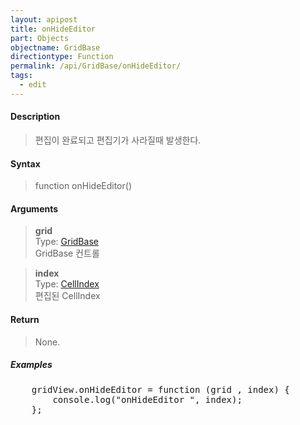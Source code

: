 ```yaml
---
layout: apipost
title: onHideEditor
part: Objects
objectname: GridBase
directiontype: Function
permalink: /api/GridBase/onHideEditor/
tags:
  - edit
---
```



#### Description	

> 편집이 완료되고 편집기가 사라질때 발생한다.

#### Syntax

> function onHideEditor()

#### Arguments  

> **grid**  
> Type: [GridBase](/api/GridBase/)  
> GridBase 컨트롤  

> **index**  
> Type:  [CellIndex](/api/types/CellIndex/)  
> 편집된 CellIndex  

#### Return  

> None.

##### Examples 

<pre class="prettyprint">
    gridView.onHideEditor = function (grid , index) {
        console.log("onHideEditor ", index);
    };    
</pre>

